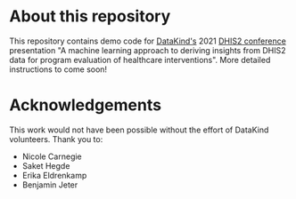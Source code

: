 # About this repository
This repository contains demo code for [DataKind's](https://www.datakind.org/) 2021 [DHIS2 conference](https://dhis2.org/academy/annual-conference/) presentation "A machine learning approach to deriving insights from DHIS2 data for program evaluation of healthcare interventions". More detailed instructions to come soon!

# Acknowledgements 
This work would not have been possible without the effort of DataKind volunteers. Thank you to:
- Nicole Carnegie
- Saket Hegde
- Erika Eldrenkamp
- Benjamin Jeter
